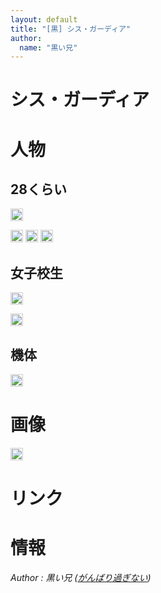 ```yaml
---
layout: default
title: "[黒] シス・ガーディア"
author:
  name: "黒い兄"
---
```


シス・ガーディア
======================================================================================

人物
======================================================================================

28くらい
-------------------------------------------

<a href="https://get.google.com/albumarchive/115069798956937902080/AF1QipMdjSrA_wpBP-4gdRaRDporUfIlao0uEZ0oXFaH"><img style="padding: 1px; border: 1px solid rgb(204, 204, 204); border-image: none;" src="https://lh3.googleusercontent.com/0lqbNX3TY-QjWdUt6fYsHI6Q0p6asVmc1hWvVpLjyvfT_dJTJhEM1ZY4Gt7N0tzO9_jWjkXsF7KLQDclrw=s288"></a>


<a href="https://get.google.com/albumarchive/115069798956937902080/AF1QipOphjIOCqDp8iyXxm6v1eD3z7uvjqCdErZYSzWd"><img style="padding: 1px; border: 1px solid rgb(204, 204, 204); border-image: none;" src="https://lh3.googleusercontent.com/-qU0ZYFx9-6zsrt9T2PJC-tfQJSoM0wKJW0Zn_ElyvvnUzSEH4PW94SglVcU_3xEPnzTNjOsD0LkHwxWCQ=s144"></a>
<a href="https://get.google.com/albumarchive/115069798956937902080/album/AF1QipOxUrgus81yIIXCENr1bqLif5WokFAZkzf5Hw-8/AF1QipMDnhhW49DLMkLJ56N0dSgzEZLEErVEmwk0IvcX"><img style="padding: 1px; border: 1px solid rgb(204, 204, 204); border-image: none;" src="https://lh3.googleusercontent.com/DhhMJqAQ_Gaiiy2E48A1MbRizU2kq97FobysM9L3rCuXKYu7FlgOSyXSsqZCvnuy909xL5KEUjbh_EUFZ4cvBoWu_V-UnSfP6h7sVfFngQ=s144"></a>
<a href="https://get.google.com/albumarchive/115069798956937902080/album/AF1QipOxUrgus81yIIXCENr1bqLif5WokFAZkzf5Hw-8/AF1QipOAIPjFPeW1G3USY4sW0GZHoGt5Pp3Pg3aczGnV"><img style="padding: 1px; border: 1px solid rgb(204, 204, 204); border-image: none;" src="https://lh3.googleusercontent.com/PSFWXs_pYjWO9RpNhyfLFL2q_O5cP5YDMqtyiw9Mk4214WW5xdy-K5r2ajtjtRQWRl-kGmSQhRdtzQIe8t2MvpOdml9PxX6PZuJfPaIMRw=s144"></a>



女子校生
-------------------------------------------

<a href="https://get.google.com/albumarchive/115069798956937902080/AF1QipNT3y5uHvoXhIKPeYJPskjPFrdgiCnRKi3jDr8_"><img style="padding: 1px; border: 1px solid rgb(204, 204, 204); border-image: none;" src="https://lh3.googleusercontent.com/GwoYLSX956ZblITPjBHQug60e8BNb-y9n23NkoeUMr17HEGbfCHgS3KftcfTA5rcMX5--NZX7z9pAegaTQ=s288"></a>


<a href="https://get.google.com/albumarchive/115069798956937902080/AF1QipOmEprBSl5wQ45Wc5qdkxaAxpWYwehxio98LUI3"><img style="padding: 1px; border: 1px solid rgb(204, 204, 204); border-image: none;" src="https://lh3.googleusercontent.com/sTeTtPqVuLflxuJ0gJjWe5p1qxhlI23_v6C3sa3viE5XZXTkFoeb8mCdErvY7OmEOKkKRHju6gErp6PXxg=s144"></a>


機体
-------------------------------------------

<a href="https://get.google.com/albumarchive/115069798956937902080/album/AF1QipOxUrgus81yIIXCENr1bqLif5WokFAZkzf5Hw-8/AF1QipNnpvE9IKnsvgzeIa8GfyFOAwQhVzYBDib3iGR5"><img style="padding: 1px; border: 1px solid rgb(204, 204, 204); border-image: none;" src="https://lh3.googleusercontent.com/nR7yReiZkJJX6BX-GYGKrq0z_vWShup3dpP9ehSWOjLgYr7EpDnh3UZuhhlu1waN5kocV3BD5IRYDBKeimsOzDHq-ks-f76fkaIXS2sSQA=s288"></a>


画像
======================================================================================

<a href="https://get.google.com/albumarchive/115069798956937902080/AF1QipNrdUARe8czMG2ESmYkZahFshEy4orobUP7t_iv"><img style="padding: 1px; border: 1px solid rgb(204, 204, 204); border-image: none;" src="https://lh3.googleusercontent.com/laLho8iTR0Pi3LLjtoh_lZPX6pQJYrJLy4zIE8WYKld8h3E22c_RdwU63Ht_GFxx-nHPsYBHQsICfDXPDg=s144"></a>

リンク
======================================================================================



情報
======================================================================================


<footer id="ARTICLEFOOTER">
<address>
Author : 黒い兄
(<a href="http://homepage2.nifty.com/blackbros/">がんばり過ぎない</a>)
</address>
</footer>